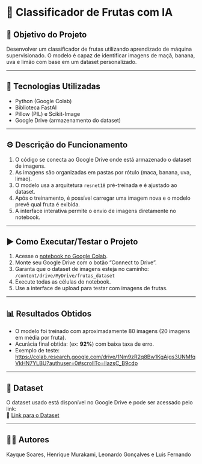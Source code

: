 # 🍇 Classificador de Frutas com IA

## 🎯 Objetivo do Projeto

Desenvolver um classificador de frutas utilizando aprendizado de máquina supervisionado. O modelo é capaz de identificar imagens de maçã, banana, uva e limão com base em um dataset personalizado.

---

## 🧰 Tecnologias Utilizadas

- Python (Google Colab)
- Biblioteca FastAI
- Pillow (PIL) e Scikit-Image
- Google Drive (armazenamento do dataset)

---

## ⚙️ Descrição do Funcionamento

1. O código se conecta ao Google Drive onde está armazenado o dataset de imagens.
2. As imagens são organizadas em pastas por rótulo (maca, banana, uva, limao).
3. O modelo usa a arquitetura `resnet18` pré-treinada e é ajustado ao dataset.
4. Após o treinamento, é possível carregar uma imagem nova e o modelo prevê qual fruta é exibida.
5. A interface interativa permite o envio de imagens diretamente no notebook.

---

## ▶️ Como Executar/Testar o Projeto

1. Acesse o [notebook no Google Colab](link_colab_aqui).
2. Monte seu Google Drive com o botão “Connect to Drive”.
3. Garanta que o dataset de imagens esteja no caminho:  
   `/content/drive/MyDrive/frutas_dataset`
4. Execute todas as células do notebook.
5. Use a interface de upload para testar com imagens de frutas.

---

## 📊 Resultados Obtidos

- O modelo foi treinado com aproximadamente 80 imagens (20  imagens em média por fruta).
- Acurácia final obtida: (ex: **92%**) com baixa taxa de erro.
- Exemplo de teste: https://colab.research.google.com/drive/1Nm9zR2q8Bw1KgAigs3UNMfqVkHN7YLBU?authuser=0#scrollTo=llazsC_B9cdp

---

## 📁 Dataset

O dataset usado está disponível no Google Drive e pode ser acessado pelo link:  
🔗 [Link para o Dataset](https://drive.google.com/drive/folders/1W7v7RozsY9phklFZsEwOlwbteX0j7sWB?usp=drive_link)

---


## 👨‍💻 Autores

Kayque Soares, Henrique Murakami, Leonardo Gonçalves e Luis Fernando

